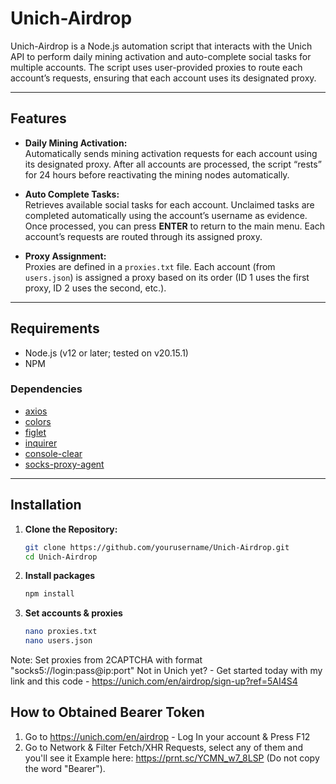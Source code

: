 # Unich-Airdrop

Unich-Airdrop is a Node.js automation script that interacts with the Unich API to perform daily mining activation and auto-complete social tasks for multiple accounts. The script uses user-provided proxies to route each account’s requests, ensuring that each account uses its designated proxy.

---

## Features

- **Daily Mining Activation:**  
  Automatically sends mining activation requests for each account using its designated proxy. After all accounts are processed, the script “rests” for 24 hours before reactivating the mining nodes automatically.

- **Auto Complete Tasks:**  
  Retrieves available social tasks for each account. Unclaimed tasks are completed automatically using the account’s username as evidence. Once processed, you can press **ENTER** to return to the main menu. Each account’s requests are routed through its assigned proxy.

- **Proxy Assignment:**  
  Proxies are defined in a `proxies.txt` file. Each account (from `users.json`) is assigned a proxy based on its order (ID 1 uses the first proxy, ID 2 uses the second, etc.).

---

## Requirements

- Node.js (v12 or later; tested on v20.15.1)
- NPM

### Dependencies

- [axios](https://www.npmjs.com/package/axios)
- [colors](https://www.npmjs.com/package/colors)
- [figlet](https://www.npmjs.com/package/figlet)
- [inquirer](https://www.npmjs.com/package/inquirer)
- [console-clear](https://www.npmjs.com/package/console-clear)
- [socks-proxy-agent](https://www.npmjs.com/package/socks-proxy-agent)

---

## Installation

1. **Clone the Repository:**

   ```bash
   git clone https://github.com/yourusername/Unich-Airdrop.git
   cd Unich-Airdrop

2. **Install packages**

   ```bash
   npm install

3. **Set accounts & proxies**

   ```bash
   nano proxies.txt
   nano users.json


Note: Set proxies from 2CAPTCHA with format "socks5://login:pass@ip:port"
Not in Unich yet? - Get started today with my link and this code - https://unich.com/en/airdrop/sign-up?ref=5AI4S4

## How to Obtained Bearer Token

1. Go to https://unich.com/en/airdrop - Log In your account & Press F12
2. Go to Network & Filter Fetch/XHR Requests, select any of them and you'll see it Example here: https://prnt.sc/YCMN_w7_8LSP (Do not copy the word "Bearer").
